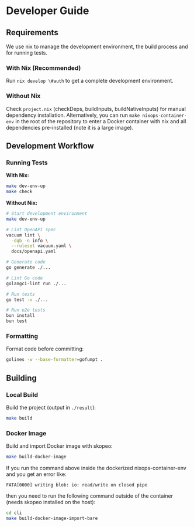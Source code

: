 # Developer Guide

## Requirements

We use nix to manage the development environment, the build process and for running tests.

### With Nix (Recommended)

Run `nix develop \#auth` to get a complete development environment.

### Without Nix

Check `project.nix` (checkDeps, buildInputs, buildNativeInputs) for manual dependency installation. Alternatively, you can run `make nixops-container-env` in the root of the repository to enter a Docker container with nix and all dependencies pre-installed (note it is a large image).

## Development Workflow

### Running Tests

**With Nix:**
```bash
make dev-env-up
make check
```

**Without Nix:**
```bash
# Start development environment
make dev-env-up

# Lint OpenAPI spec
vacuum lint \
  -dqb -n info \
  --ruleset vacuum.yaml \
  docs/openapi.yaml

# Generate code
go generate ./...

# Lint Go code
golangci-lint run ./...

# Run tests
go test -v ./...

# Run e2e tests
bun install
bun test
```

### Formatting

Format code before committing:
```bash
golines -w --base-formatter=gofumpt .
```

## Building

### Local Build

Build the project (output in `./result`):
```bash
make build
```

### Docker Image

Build and import Docker image with skopeo:
```bash
make build-docker-image
```

If you run the command above inside the dockerized nixops-container-env and you get an error like:

```
FATA[0000] writing blob: io: read/write on closed pipe
```

then you need to run the following command outside of the container (needs skopeo installed on the host):

```bash
cd cli
make build-docker-image-import-bare
```
